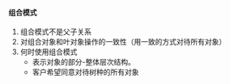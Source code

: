 #### 组合模式

1. 组合模式不是父子关系
2. 对组合对象和叶对象操作的一致性（用一致的方式对待所有对象）
3. 何时使用组合模式
    - 表示对象的部分-整体层次结构。
    - 客户希望同意对待树种的所有对象
